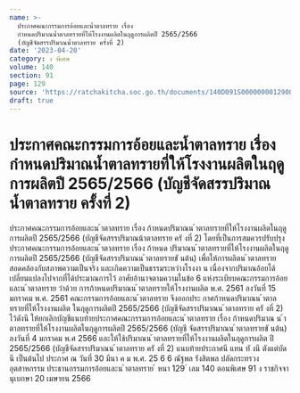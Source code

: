 ```yaml
---
name: >-
  ประกาศคณะกรรมการอ้อยและน้ำตาลทราย เรื่อง
  กำหนดปริมาณน้ำตาลทรายที่ให้โรงงานผลิตในฤดูการผลิตปี 2565/2566
  (บัญชีจัดสรรปริมาณน้ำตาลทราย ครั้งที่ 2)
date: '2023-04-20'
category: ง พิเศษ
volume: 140
section: 91
page: 129
source: 'https://ratchakitcha.soc.go.th/documents/140D091S0000000012900.pdf'
draft: true
---
```


# ประกาศคณะกรรมการอ้อยและน้ำตาลทราย เรื่อง กำหนดปริมาณน้ำตาลทรายที่ให้โรงงานผลิตในฤดูการผลิตปี 2565/2566 (บัญชีจัดสรรปริมาณน้ำตาลทราย ครั้งที่ 2)

ประกาศคณะกรรมการอ้อยและน ้าตาลทราย เรื่อง ก้าหนดปริมาณน ้าตาลทรายที่ให้โรงงานผลิตในฤดูการผลิตปี 2565/2566 (บัญชีจัดสรรปริมาณน้าตาลทราย ครั งที่ 2) โดยที่เป็นการสมควรปรับปรุงประกาศคณะกรรมการอ้อยและน ้าตาลทราย เรื่อง ก้าหนด ปริมาณน ้าตาลทรายที่ให้โรงงานผลิตในฤดูการผลิตปี 2565/2566 (บัญชีจัดสรรปริมาณน ้าตาลทรายขั นต้น) เพื่อให้การผลิตน ้าตาลทรายสอดคล้องกับสภาพความเป็นจริง และเกิดความเป็นธรรมระหว่างโรงงา น เนื่องจากปริมาณอ้อยได้เปลี่ยนแปลงไปจากที่ได้ประมาณการไว้ อาศัยอ้านาจตามความในข้อ 6 แห่งระเบียบคณะกรรมการอ้อยและน ้าตาลทราย ว่าด้วย การก้าหนดปริมาณน ้าตาลทรายให้โรงงานผลิต พ.ศ. 2561 ลงวันที่ 15 มกราคม พ.ศ. 2561 คณะกรรมการอ้อยและน ้าตาลทราย จึงออกประ กาศก้าหนดปริมาณน ้าตาลทรายที่ให้โรงงานผลิต ในฤดูการผลิตปี 2565/2566 (บัญชีจัดสรรปริมาณน ้าตาลทราย ครั งที่ 2) ไว้ดังนี ให้ยกเลิกบัญชีแนบท้ายประกาศคณะกรรมการอ้อยและน ้าตาลทราย เรื่อง ก้าหนดปริมาณ น ้าตาลทรายที่ให้โรงงานผลิตในฤดูการผลิตปี 2565/2566 (บัญชี จัดสรรปริมาณน ้าตาลทรายขั นต้น) ลงวันที่ 4 มกราคม พ.ศ 2566 และให้ใช้ปริมาณน ้าตาลทรายที่ให้โรงงานผลิตในฤดูการผลิต ปี 2565/2566 (บัญชีจัดสรรปริมาณน ้าตาลทราย ครั งที่ 2) แนบท้ายประกาศนี แทน ทั งนี ตังแต่บัดนี เป็นต้นไป ประกาศ ณ วันที่ 30 มีนา ค ม พ.ศ. 25 6 6 ณัฐพล รังสิตพล ปลัดกระทรวงอุตสาหกรรม ประธานกรรมการอ้อยและน ้าตาลทราย ้ หนา 129 ่ เลม 140 ตอนพิเศษ 91 ง ราชกิจจานุเบกษา 20 เมษายน 2566







